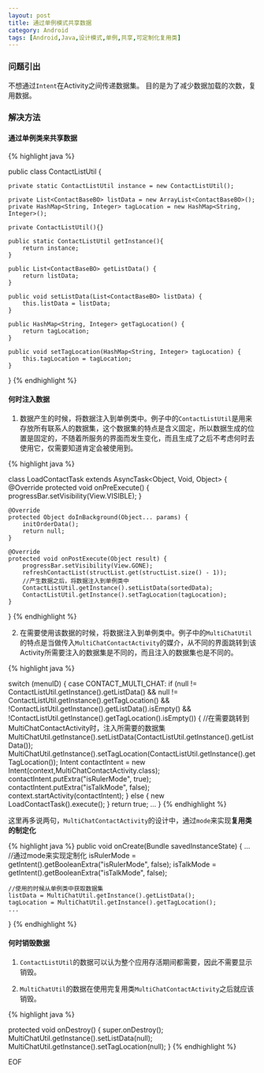 ```yaml
---
layout: post
title: 通过单例模式共享数据
category: Android
tags: [Android,Java,设计模式,单例,共享,可定制化复用类]
---
```


### 问题引出

不想通过`Intent`在Activity之间传递数据集。
目的是为了减少数据加载的次数，复用数据。

### 解决方法

#### 通过单例类来共享数据

{% highlight java %}

public class ContactListUtil {

	private static ContactListUtil instance = new ContactListUtil();
	
	private List<ContactBaseBO> listData = new ArrayList<ContactBaseBO>();
	private HashMap<String, Integer> tagLocation = new HashMap<String, Integer>();
	
	private ContactListUtil(){}
	
	public static ContactListUtil getInstance(){
		return instance;
	}
	
	public List<ContactBaseBO> getListData() {
		return listData;
	}

	public void setListData(List<ContactBaseBO> listData) {
		this.listData = listData;
	}

	public HashMap<String, Integer> getTagLocation() {
		return tagLocation;
	}

	public void setTagLocation(HashMap<String, Integer> tagLocation) {
		this.tagLocation = tagLocation;
	}

}
{% endhighlight %}

#### 何时注入数据

1. 数据产生的时候，将数据注入到单例类中。例子中的`ContactListUtil`是用来存放所有联系人的数据集，这个数据集的特点是含义固定，所以数据生成的位置是固定的，不随着所服务的界面而发生变化，而且生成了之后不考虑何时去使用它，仅需要知道肯定会被使用到。

{% highlight java %}

class LoadContactTask extends AsyncTask<Object, Void, Object> {
	@Override
	protected void onPreExecute() {
		progressBar.setVisibility(View.VISIBLE);
	}

	@Override
	protected Object doInBackground(Object... params) {
		initOrderData();
		return null;
	}

	@Override
	protected void onPostExecute(Object result) {
		progressBar.setVisibility(View.GONE);
		refreshContactList(structList.get(structList.size() - 1));
		//产生数据之后，将数据注入到单例类中
		ContactListUtil.getInstance().setListData(sortedData);
		ContactListUtil.getInstance().setTagLocation(tagLocation);
	}
}
{% endhighlight %}

2. 在需要使用该数据的时候，将数据注入到单例类中。例子中的`MultiChatUtil`的特点是当做传入`MultiChatContactActivity`的媒介，从不同的界面跳转到该Activity所需要注入的数据集是不同的，而且注入的数据集也是不同的。

{% highlight java %}

switch (menuID) {
	case CONTACT_MULTI_CHAT:
	if (null != ContactListUtil.getInstance().getListData()
			&& null != ContactListUtil.getInstance().getTagLocation()
			&& !ContactListUtil.getInstance().getListData().isEmpty()
			&& !ContactListUtil.getInstance().getTagLocation().isEmpty()) {
		//在需要跳转到MultiChatContactActivity时，注入所需要的数据集
		MultiChatUtil.getInstance().setListData(ContactListUtil.getInstance().getListData());
		MultiChatUtil.getInstance().setTagLocation(ContactListUtil.getInstance().getTagLocation());
		Intent contactIntent = new Intent(context,MultiChatContactActivity.class);
		contactIntent.putExtra("isRulerMode", true);
		contactIntent.putExtra("isTalkMode", false);
		context.startActivity(contactIntent);
	} else {
		new LoadContactTask().execute();
	}
	return true;
	...
}
{% endhighlight %}

这里再多说两句，`MultiChatContactActivity`的设计中，通过`mode`来实现**复用类的制定化**

{% highlight java %}
public void onCreate(Bundle savedInstanceState) {
	...
	//通过mode来实现定制化
	isRulerMode = getIntent().getBooleanExtra("isRulerMode", false);
	isTalkMode = getIntent().getBooleanExtra("isTalkMode", false);
	
	//使用的时候从单例类中获取数据集
	listData = MultiChatUtil.getInstance().getListData();
	tagLocation = MultiChatUtil.getInstance().getTagLocation();
	...
}
{% endhighlight %}

#### 何时销毁数据

1. `ContactListUtil`的数据可以认为整个应用存活期间都需要，因此不需要显示销毁。

2. `MultiChatUtil`的数据在使用完复用类`MultiChatContactActivity`之后就应该销毁。

{% highlight java %}

protected void onDestroy() {
	super.onDestroy();
	MultiChatUtil.getInstance().setListData(null);
	MultiChatUtil.getInstance().setTagLocation(null);
}
{% endhighlight %}

EOF
